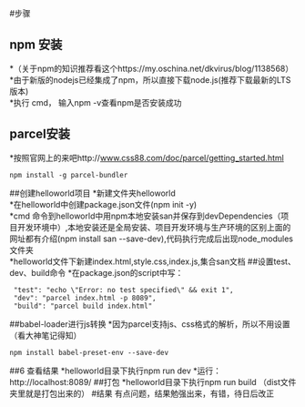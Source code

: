 #步骤
## npm 安装
*（关于npm的知识推荐看这个https://my.oschina.net/dkvirus/blog/1138568）<br>
*由于新版的nodejs已经集成了npm，所以直接下载node.js(推荐下载最新的LTS版本)<br>
*执行 cmd， 输入npm -v查看npm是否安装成功
## parcel安装
*按照官网上的来吧http://www.css88.com/doc/parcel/getting_started.html
```
npm install -g parcel-bundler
```
##创建helloworld项目
*新建文件夹helloworld<br>
*在helloworld中创建package.json文件(npm init -y)<br>
*cmd 命令到helloworld中用npm本地安装san并保存到devDependencies（项目开发环境中）,本地安装还是全局安装、项目开发环境与生产环境的区别上面的网址都有介绍(npm install san --save-dev),代码执行完成后出现node_modules文件夹<br>
*helloworld文件下新建index.html,style.css,index.js,集合san文档
##设置test、dev、build命令
*在package.json的script中写：
```
 "test": "echo \"Error: no test specified\" && exit 1",
 "dev": "parcel index.html -p 8089",
 "build": "parcel build index.html"
 ```
 ##babel-loader进行js转换
*因为parcel支持js、css格式的解析，所以不用设置（看大神笔记得知）
```
npm install babel-preset-env --save-dev
```
##6 查看结果
*helloworld目录下执行npm run dev 
*运行：http://localhost:8089/
##打包
*helloworld目录下执行npm run build （dist文件夹里就是打包出来的）
#结果
有点问题，结果勉强出来，有错，待日后改正
